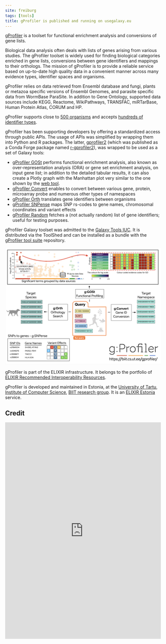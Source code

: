 ```yaml
---
site: freiburg
tags: [tools]
title: gProfiler is published and running on usegalaxy.eu
---
```


[gProfiler](https://biit.cs.ut.ee/gprofiler) is a toolset for functional enrichment analysis and conversions of gene lists.

Biological data analysis often deals with lists of genes arising from various studies. The gProfiler toolset is widely used for finding biological categories enriched in gene lists, conversions between gene identifiers and mappings to their orthologs. The mission of gProfiler is to provide a reliable service based on up-to-date high quality data in a convenient manner across many evidence types, identifier spaces and organisms.

gProfiler relies on data retrieved from Ensembl database and fungi, plants or metazoa specific versions of Ensembl Genomes, and parasite specific data from WormBase ParaSite. In addition to Gene Ontology, supported data sources include KEGG, Reactome, WikiPathways, TRANSFAC, miRTarBase, Human Protein Atlas, CORUM and HP.

gProfiler supports close to [500 organisms](https://biit.cs.ut.ee/gprofiler/page/organism-list) and accepts [hundreds of identifier types](https://biit.cs.ut.ee/gprofiler/page/namespaces-list).

gProfiler has been supporting developers by offering a standardized access through public APIs. The usage of APIs was simplified by wrapping them into Python and R packages. The latter, [gprofiler2](https://CRAN.R-project.org/package=gprofiler2) (which was published as a Conda Forge package named [r-gprofiler2](https://anaconda.org/conda-forge/r-gprofiler2)), was wrapped to be used as a set of Galaxy tools:

- [gProfiler GOSt](https://usegalaxy.eu/root?tool_id=toolshed.g2.bx.psu.edu/repos/iuc/gprofiler_gost/gprofiler_gost/) performs functional enrichment analysis, also known as over-representation analysis (ORA) or gene set enrichment analysis, on input gene list; in addition to the detailed tabular results, it can also create a Plotly graph with the Manhattan plot very similar to the one shown by the [web tool](https://biit.cs.ut.ee/gprofiler/).
- [gProfiler Convert](https://usegalaxy.eu/root?tool_id=toolshed.g2.bx.psu.edu/repos/iuc/gprofiler_convert/gprofiler_convert/) enables to convert between various gene, protein, microarray probe and numerous other types of namespaces
- [gProfiler Orth](https://usegalaxy.eu/root?tool_id=toolshed.g2.bx.psu.edu/repos/iuc/gprofiler_orth/gprofiler_orth/) translates gene identifiers between organisms
- [gProfiler SNPense](https://usegalaxy.eu/root?tool_id=toolshed.g2.bx.psu.edu/repos/iuc/gprofiler_snpense/gprofiler_snpense/) maps SNP rs-codes to gene names, chromosomal coordinates and variant effects
- [gProfiler Random](https://usegalaxy.eu/root?tool_id=toolshed.g2.bx.psu.edu/repos/iuc/gprofiler_random/gprofiler_random/) fetches a (not actually random) list of gene identifiers; useful for testing purposes.

gProfiler Galaxy toolset was admitted to the [Galaxy Tools IUC](https://galaxyproject.org/iuc). It is distributed via the ToolShed and can be installed as a bundle with the [gProfiler tool suite](https://toolshed.g2.bx.psu.edu/view/iuc/suite_gprofiler/) repository.

<div class="multiple-img">
    <img src="/assets/media/2019-11-20-gProfiler.png" width="800px" alt="gProfile graphical abstract" />
</div>

gProfiler is part of the ELIXIR infrastructure. It belongs to the portfolio of [ELIXIR Recommended Interoperability Resources](https://elixir-europe.org/platforms/interoperability/rirs).

gProfiler is developed and maintained in Estonia, at the [University of Tartu](https://www.ut.ee/en), [Institute of Computer Science](https://www.cs.ut.ee/en), [BIIT research group](https://biit.cs.ut.ee). It is an [ELIXIR Estonia](https://elixir.ut.ee) service.


## Credit

<embed src="https://www.ncbi.nlm.nih.gov/pmc/articles/PMC6602461/pdf/gkz369.pdf" width="100%" height="700" type='application/pdf'>
